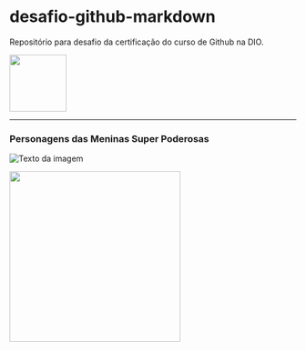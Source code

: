 # desafio-github-markdown
Repositório para desafio da certificação do curso de Github na DIO.

<img src="https://cdn.jsdelivr.net/gh/devicons/devicon@latest/icons/github/github-original.svg" width="100px">

-----
### Personagens das Meninas Super Poderosas 


![Texto da imagem](https://imgsapp2.correiobraziliense.com.br/app/noticia_127983242361/2016/04/30/529865/20160430114847411945a.jpg)

<img src="https://imgsapp2.correiobraziliense.com.br/app/noticia_127983242361/2016/04/30/529865/20160430114847411945a.jpg" width="300px">
